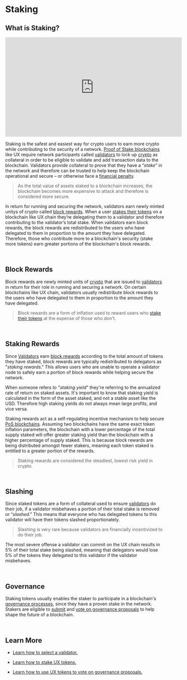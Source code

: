# Staking

## What is Staking?

<iframe width="560" height="315" src="https://www.youtube.com/embed/UBZzWMKIxEc" title="YouTube video player" frameborder="0" allow="accelerometer; autoplay; clipboard-write; encrypted-media; gyroscope; picture-in-picture" allowfullscreen></iframe>

Staking is the safest and easiest way for crypto users to earn more crypto while contributing to the security of a network. [Proof of Stake blockchains](/learn-the-basics/blockchain-basics/types-of-blockchains) like UX require network participants called [validators](/learn-the-basics/staking-basics/what-is-validator) to lock up [crypto](/learn-the-basics/crypto-basics/what-is-crypto) as collateral in order to be eligible to validate and add transaction data to the blockchain. Validators provide collateral to prove that they have a “_stake_” in the network and therefore can be trusted to help keep the blockchain operational and secure – or otherwise face a [financial penalty](/learn-the-basics/staking-basics/what-is-staking.html#slashing). 

> As the total value of assets staked to a blockchain increases, the blockchain becomes more expensive to attack and therefore is considered more secure. 

In return for running and securing the network, validators earn newly minted unitys of crypto called [block rewards](/learn-the-basics/staking-basics/what-is-staking.html#block-rewards). When a user [stakes their tokens](/users/staking-umee/staking-umee) on a blockchain like UX chain they’re delegating them to a validator and therefore contributing to the validator’s total stake. When validators earn block rewards, the block rewards are redistributed to the users who have delegated to them in proportion to the amount they have delegated. Therefore, those who contribute more to a blockchain's security (stake more tokens) earn greater portions of the blockchain's block rewards.

<br>

## Block Rewards

Block rewards are newly minted units of [crypto](/learn-the-basics/crypto-basics/what-is-crypto) that are issued to [validators](/learn-the-basics/staking-basics/what-is-validator) in return for their role in running and securing a network. On certain blockchains like UX chain, validators usually redistribute block rewards to the users who have delegated to them in proportion to the amount they have delegated. 

> Block rewards are a form of inflation used to reward users who [stake their tokens](/users/staking-umee/staking-umee) at the expense of those who don't.   

<br>

## Staking Rewards

Since [Validators](/learn-the-basics/staking-basics/what-is-validator) earn [block rewards](/learn-the-basics/staking-basics/what-is-staking.html#block-rewards) according to the total amount of tokens they have staked, block rewards are typically redistributed to delegators as "_staking rewards_." This allows users who are unable to operate a validator node to safely earn a portion of block rewards while helping secure the network.

When someone refers to "_staking yield_" they're referring to the annualized rate of return on staked assets. It's important to know that staking yield is calculated in the form of the asset staked, and not a stable asset like the USD. Therefore high staking yields do not always mean large profits, and vice versa. 

Staking rewards act as a self-regulating incentive mechanism to help secure [PoS blockchains](/learn-the-basics/blockchain-basics/types-of-blockchains). Assuming two blockchains have the same exact token inflation parameters, the blockchain with a lower percentage of the total supply staked will offer greater staking yield than the blockchain with a higher percentage of supply staked. This is because block rewards are being distributed amongst fewer stakers, meaning each token staked is entitled to a greater portion of the rewards.

> Staking rewards are considered the steadiest, lowest risk yield in crypto. 

<br>

## Slashing

Since staked tokens are a form of collateral used to ensure [validators](/learn-the-basics/staking-basics/what-is-validator) do their job, if a validator misbehaves a portion of their total stake is removed or “_slashed_.” This means that everyone who has delegated tokens to this validator will have their tokens slashed proportionately. 

> Slashing is very rare because validators are financially incentivized to do their job. 

The most severe offense a validator can commit on the UX chain results in 5% of their total stake being slashed, meaning that delegators would lose 5% of the tokens they delegated to this validator if the validator misbehaves.

<br>

## Governance

Staking tokens usually enables the staker to participate in a blockchain's [governance processes](/governance), since they have a proven stake in the network. Stakers are eligible to [submit](/users/governance/creating-proposal) and [vote on governance proposals](/users/governance/voting) to help shape the future of a blockchain.

<br>

## Learn More

- [Learn how to select a validator.](/users/staking-umee/selecting-validator)

- [Learn how to stake UX tokens.](/users/staking-umee/staking-umee)

- [Learn how to use UX tokens to vote on governance proposals.](/users/governance/voting)
